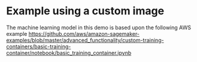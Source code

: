 # Example using a custom image

The machine learning model in this demo is based upon the following AWS example
https://github.com/aws/amazon-sagemaker-examples/blob/master/advanced_functionality/custom-training-containers/basic-training-container/notebook/basic_training_container.ipynb